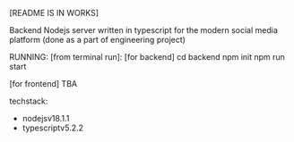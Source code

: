 [README IS IN WORKS]

Backend Nodejs server written in typescript for the modern social media platform (done as a part of engineering project)

RUNNING:
[from terminal run]:
[for backend]
cd backend
npm init
npm run start

[for frontend]
TBA

techstack:
- nodejsv18.1.1
- typescriptv5.2.2